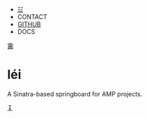 - <a href="/">&#9779;</a>
- CONTACT
- [GITHUB][1]
- DOCS

&#38721;

# léi

A Sinatra-based springboard for AMP projects.

[&#8615;][2]

[1]: https://github.com/emchang3/lei
[2]: #about